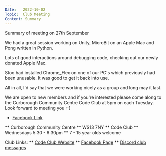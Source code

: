 ```yaml
---
Date:   2022-10-02
Topic:  Club Meeting
Content: Summary
---
```

Summary of meeting on 27th September

We had a great session working on Unity, MicroBit on an Apple Mac and Pong written in Python.

Lots of good interactions around debugging code, checking out our newly donated Apple Mac.

Stoo had installed Chrome_Flex on one of our PC's which previously had been unusable. It was good to get it back into use.

All in all, I'd say that we were working nicely as a group and long may it last.

We are open to new members and if you're interested please come along to the Curborough Community Centre Code Club at 5pm on each Tuesday. Look forward to meeting you :-)

* [Facebook Link](https://www.facebook.com/720665616418529/posts/606283887856703)


** Curborough Community Centre
** WS13 7NY
** Code Club
** Wednesdays 5:30 - 6:30pm
** 7 - 15 year olds welcome

Club Links:
** [Code Club Website](https://lichfield-code-club.github.io/)
** [Facebook Page](https://www.facebook.com/LichfieldCoders)
** [Discord club messages](https://discord.gg/szz6xGK)
